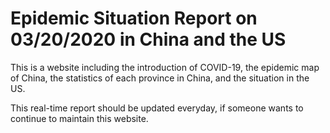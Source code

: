 # Epidemic Situation Report on 03/20/2020 in China and the US

This is a website including the introduction of COVID-19, the epidemic map of China, the statistics of each province in China, and the situation in the US.

This real-time report should be updated everyday, if someone wants to continue to maintain this website.

